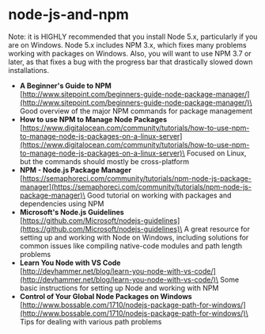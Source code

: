 # node-js-and-npm

Note: it is HIGHLY recommended that you install Node 5.x, particularly if you are on Windows. Node 5.x includes NPM 3.x, which fixes many problems working with packages on Windows. Also, you will want to use NPM 3.7 or later, as that fixes a bug with the progress bar that drastically slowed down installations.

* **A Beginner's Guide to NPM**\
  [http://www.sitepoint.com/beginners-guide-node-package-manager/](http://www.sitepoint.com/beginners-guide-node-package-manager/)\
  Good overview of the major NPM commands for package management
* **How to use NPM to Manage Node Packages**\
  [https://www.digitalocean.com/community/tutorials/how-to-use-npm-to-manage-node-js-packages-on-a-linux-server](https://www.digitalocean.com/community/tutorials/how-to-use-npm-to-manage-node-js-packages-on-a-linux-server)\
  Focused on Linux, but the commands should mostly be cross-platform
* **NPM - Node.js Package Manager**\
  [https://semaphoreci.com/community/tutorials/npm-node-js-package-manager](https://semaphoreci.com/community/tutorials/npm-node-js-package-manager)\
  Good tutorial on working with packages and dependencies using NPM
* **Microsoft's Node.js Guidelines**\
  [https://github.com/Microsoft/nodejs-guidelines](https://github.com/Microsoft/nodejs-guidelines)\
  A great resource for setting up and working with Node on Windows, including solutions for common issues like compiling native-code modules and path length problems
* **Learn You Node with VS Code**\
  [http://devhammer.net/blog/learn-you-node-with-vs-code/](http://devhammer.net/blog/learn-you-node-with-vs-code/)\
  Some basic instructions for setting up Node and working with NPM
* **Control of Your Global Node Packages on Windows**\
  [http://www.bossable.com/1710/nodejs-package-path-for-windows/](http://www.bossable.com/1710/nodejs-package-path-for-windows/)\
  Tips for dealing with various path problems
